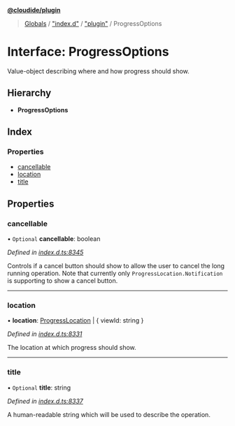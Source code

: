 **[@cloudide/plugin](../README.md)**

> [Globals](../README.md) / ["index.d"](../modules/_index_d_.md) / ["plugin"](../modules/_index_d_._plugin_.md) / ProgressOptions

# Interface: ProgressOptions

Value-object describing where and how progress should show.

## Hierarchy

* **ProgressOptions**

## Index

### Properties

* [cancellable](_index_d_._plugin_.progressoptions.md#cancellable)
* [location](_index_d_._plugin_.progressoptions.md#location)
* [title](_index_d_._plugin_.progressoptions.md#title)

## Properties

### cancellable

• `Optional` **cancellable**: boolean

*Defined in [index.d.ts:8345](https://github.com/huaweicloud/cloudide-plugin-api/blob/1ab5ef8/index.d.ts#L8345)*

Controls if a cancel button should show to allow the user to
cancel the long running operation.  Note that currently only
`ProgressLocation.Notification` is supporting to show a cancel
button.

___

### location

•  **location**: [ProgressLocation](../enums/_index_d_._plugin_.progresslocation.md) \| { viewId: string  }

*Defined in [index.d.ts:8331](https://github.com/huaweicloud/cloudide-plugin-api/blob/1ab5ef8/index.d.ts#L8331)*

The location at which progress should show.

___

### title

• `Optional` **title**: string

*Defined in [index.d.ts:8337](https://github.com/huaweicloud/cloudide-plugin-api/blob/1ab5ef8/index.d.ts#L8337)*

A human-readable string which will be used to describe the
operation.
